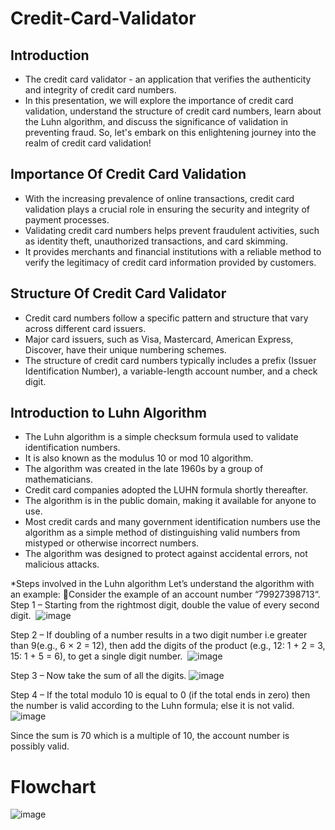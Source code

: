 # Credit-Card-Validator

## Introduction
* The credit card validator - an application that verifies the authenticity and integrity of credit card numbers.  
* In this presentation, we will explore the importance of credit card validation, understand the structure of credit card numbers, learn about the Luhn algorithm, and discuss the significance of validation in 
  preventing fraud. So, let's embark on this enlightening journey into the realm of credit card validation!

## Importance Of Credit Card Validation 
* With the increasing prevalence of online transactions, credit card validation plays a crucial role in ensuring the security and integrity of payment processes.
* Validating credit card numbers helps prevent fraudulent activities, such as identity theft, unauthorized transactions, and card skimming.
* It provides merchants and financial institutions with a reliable method to verify the legitimacy of credit card information provided by customers.

## Structure Of Credit Card Validator
* Credit card numbers follow a specific pattern and structure that vary across different card issuers.
* Major card issuers, such as Visa, Mastercard, American Express, Discover, have their unique numbering schemes.
* The structure of credit card numbers typically includes a prefix (Issuer Identification Number), a variable-length account number, and a check digit.

## Introduction to Luhn Algorithm
* The Luhn algorithm is a simple checksum formula used to validate identification numbers.
* It is also known as the modulus 10 or mod 10 algorithm.
* The algorithm was created in the late 1960s by a group of mathematicians.
* Credit card companies adopted the LUHN formula shortly thereafter. 
* The algorithm is in the public domain, making it available for anyone to use.
* Most credit cards and many government identification numbers use the algorithm as a simple method of distinguishing valid numbers from mistyped or otherwise incorrect numbers. 
* The algorithm was designed to protect against accidental errors, not malicious attacks.

*Steps involved in the Luhn algorithm
Let’s understand the algorithm with an example: Consider the example of an account number “79927398713“. 
Step 1 – Starting from the rightmost digit, double the value of every second digit. 
![image](https://github.com/ayushjais09/Credit-Card-Validator/assets/154812179/d2450623-7109-4e45-ac08-9527b3b3eec1)

Step 2 – If doubling of a number results in a two digit number i.e greater than 9(e.g., 6 × 2 = 12), then add the digits of the product (e.g., 12: 1 + 2 = 3, 15: 1 + 5 = 6), to get a single digit number. 
![image](https://github.com/ayushjais09/Credit-Card-Validator/assets/154812179/f5f63553-c70c-44f6-b4f4-605473968aaf)

Step 3 – Now take the sum of all the digits.
![image](https://github.com/ayushjais09/Credit-Card-Validator/assets/154812179/7a800cdc-d800-442f-90b1-5d38f0c0e8a5)

Step 4 – If the total modulo 10 is equal to 0 (if the total ends in zero) then the number is valid according to the Luhn formula; else it is not valid.
![image](https://github.com/ayushjais09/Credit-Card-Validator/assets/154812179/e0a0beeb-3f40-4ec1-9872-96bfa98b826a)

Since the sum is 70 which is a multiple of 10, the account number is possibly valid.

# Flowchart
![image](https://github.com/ayushjais09/Credit-Card-Validator/assets/154812179/e84ce68a-1e52-44cf-bfd1-fc60bf164135)




